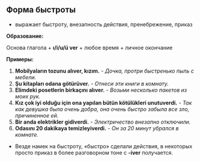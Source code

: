 ## Форма быстроты

- выражает быстроту, внезапность действия, пренебрежение, приказ

**Образование:**

Основа глагола + **ı/i/u/ü ver** + любое время + личное окончание

**Примеры:**

1.  **Mobilyaların tozunu alıver, kızım.** - *Дочка, протри быстренько пыль с мебели.*
2.  **Şu kitapları odana götürüver.** - *Отнеси эти книги в комнату.*
3.  **Elimdeki posetlerin birkaçını alıver.** - *Возьми несколько пакетов из моих рук.*
4.  **Kız çok iyi olduğu için ona yapılan bütün kötülükleri unutuverdi.** - *Так как девушка была очень добра, она очень быстро забыла все зло, причиненное ей.*
5.  **Bir anda elektrikler gidiverdi.** - *Электричество внезапно отключили.*
6.  **Odasını 20 dakikaya temizleyiverdi.** - *Он за 20 минут убрался в комнате.*

* Везде намек на быстроту, «быстро» сделали действия, в некоторых просто приказ в более разговорном тоне с **-iver** получается.